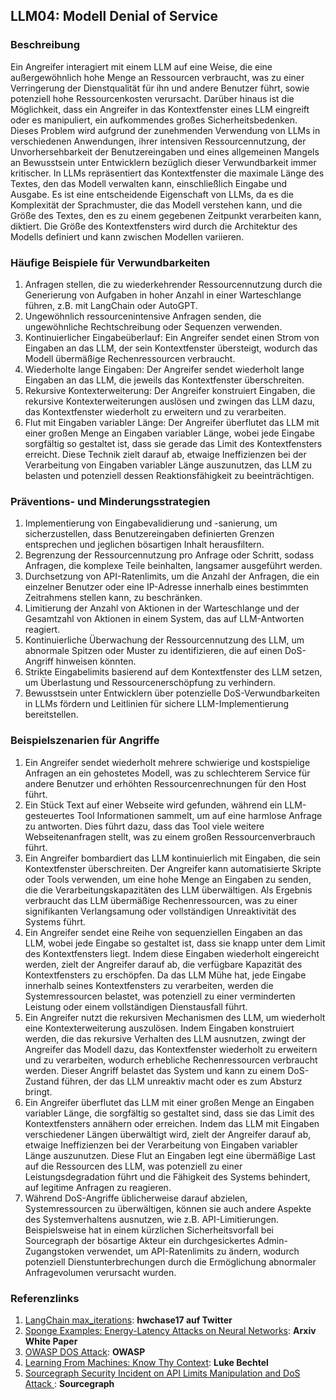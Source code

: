 ## LLM04: Modell Denial of Service

### Beschreibung

Ein Angreifer interagiert mit einem LLM auf eine Weise, die eine außergewöhnlich hohe Menge an Ressourcen verbraucht, was zu einer Verringerung der Dienstqualität für ihn und andere Benutzer führt, sowie potenziell hohe Ressourcenkosten verursacht. Darüber hinaus ist die Möglichkeit, dass ein Angreifer in das Kontextfenster eines LLM eingreift oder es manipuliert, ein aufkommendes großes Sicherheitsbedenken. Dieses Problem wird aufgrund der zunehmenden Verwendung von LLMs in verschiedenen Anwendungen, ihrer intensiven Ressourcennutzung, der Unvorhersehbarkeit der Benutzereingaben und eines allgemeinen Mangels an Bewusstsein unter Entwicklern bezüglich dieser Verwundbarkeit immer kritischer. In LLMs repräsentiert das Kontextfenster die maximale Länge des Textes, den das Modell verwalten kann, einschließlich Eingabe und Ausgabe. Es ist eine entscheidende Eigenschaft von LLMs, da es die Komplexität der Sprachmuster, die das Modell verstehen kann, und die Größe des Textes, den es zu einem gegebenen Zeitpunkt verarbeiten kann, diktiert. Die Größe des Kontextfensters wird durch die Architektur des Modells definiert und kann zwischen Modellen variieren.

### Häufige Beispiele für Verwundbarkeiten

1. Anfragen stellen, die zu wiederkehrender Ressourcennutzung durch die Generierung von Aufgaben in hoher Anzahl in einer Warteschlange führen, z.B. mit LangChain oder AutoGPT.
2. Ungewöhnlich ressourcenintensive Anfragen senden, die ungewöhnliche Rechtschreibung oder Sequenzen verwenden.
3. Kontinuierlicher Eingabeüberlauf: Ein Angreifer sendet einen Strom von Eingaben an das LLM, der sein Kontextfenster übersteigt, wodurch das Modell übermäßige Rechenressourcen verbraucht.
4. Wiederholte lange Eingaben: Der Angreifer sendet wiederholt lange Eingaben an das LLM, die jeweils das Kontextfenster überschreiten.
5. Rekursive Kontexterweiterung: Der Angreifer konstruiert Eingaben, die rekursive Kontexterweiterungen auslösen und zwingen das LLM dazu, das Kontextfenster wiederholt zu erweitern und zu verarbeiten.
6. Flut mit Eingaben variabler Länge: Der Angreifer überflutet das LLM mit einer großen Menge an Eingaben variabler Länge, wobei jede Eingabe sorgfältig so gestaltet ist, dass sie gerade das Limit des Kontextfensters erreicht. Diese Technik zielt darauf ab, etwaige Ineffizienzen bei der Verarbeitung von Eingaben variabler Länge auszunutzen, das LLM zu belasten und potenziell dessen Reaktionsfähigkeit zu beeinträchtigen.

### Präventions- und Minderungsstrategien

1. Implementierung von Eingabevalidierung und -sanierung, um sicherzustellen, dass Benutzereingaben definierten Grenzen entsprechen und jeglichen bösartigen Inhalt herausfiltern.
2. Begrenzung der Ressourcennutzung pro Anfrage oder Schritt, sodass Anfragen, die komplexe Teile beinhalten, langsamer ausgeführt werden.
3. Durchsetzung von API-Ratenlimits, um die Anzahl der Anfragen, die ein einzelner Benutzer oder eine IP-Adresse innerhalb eines bestimmten Zeitrahmens stellen kann, zu beschränken.
4. Limitierung der Anzahl von Aktionen in der Warteschlange und der Gesamtzahl von Aktionen in einem System, das auf LLM-Antworten reagiert.
5. Kontinuierliche Überwachung der Ressourcennutzung des LLM, um abnormale Spitzen oder Muster zu identifizieren, die auf einen DoS-Angriff hinweisen könnten.
6. Strikte Eingabelimits basierend auf dem Kontextfenster des LLM setzen, um Überlastung und Ressourcenerschöpfung zu verhindern.
7. Bewusstsein unter Entwicklern über potenzielle DoS-Verwundbarkeiten in LLMs fördern und Leitlinien für sichere LLM-Implementierung bereitstellen.

### Beispielszenarien für Angriffe

1. Ein Angreifer sendet wiederholt mehrere schwierige und kostspielige Anfragen an ein gehostetes Modell, was zu schlechterem Service für andere Benutzer und erhöhten Ressourcenrechnungen für den Host führt.
2. Ein Stück Text auf einer Webseite wird gefunden, während ein LLM-gesteuertes Tool Informationen sammelt, um auf eine harmlose Anfrage zu antworten. Dies führt dazu, dass das Tool viele weitere Webseitenanfragen stellt, was zu einem großen Ressourcenverbrauch führt.
3. Ein Angreifer bombardiert das LLM kontinuierlich mit Eingaben, die sein Kontextfenster überschreiten. Der Angreifer kann automatisierte Skripte oder Tools verwenden, um eine hohe Menge an Eingaben zu senden, die die Verarbeitungskapazitäten des LLM überwältigen. Als Ergebnis verbraucht das LLM übermäßige Rechenressourcen, was zu einer signifikanten Verlangsamung oder vollständigen Unreaktivität des Systems führt.
4. Ein Angreifer sendet eine Reihe von sequenziellen Eingaben an das LLM, wobei jede Eingabe so gestaltet ist, dass sie knapp unter dem Limit des Kontextfensters liegt. Indem diese Eingaben wiederholt eingereicht werden, zielt der Angreifer darauf ab, die verfügbare Kapazität des Kontextfensters zu erschöpfen. Da das LLM Mühe hat, jede Eingabe innerhalb seines Kontextfensters zu verarbeiten, werden die Systemressourcen belastet, was potenziell zu einer verminderten Leistung oder einem vollständigen Dienstausfall führt.
5. Ein Angreifer nutzt die rekursiven Mechanismen des LLM, um wiederholt eine Kontexterweiterung auszulösen. Indem Eingaben konstruiert werden, die das rekursive Verhalten des LLM ausnutzen, zwingt der Angreifer das Modell dazu, das Kontextfenster wiederholt zu erweitern und zu verarbeiten, wodurch erhebliche Rechenressourcen verbraucht werden. Dieser Angriff belastet das System und kann zu einem DoS-Zustand führen, der das LLM unreaktiv macht oder es zum Absturz bringt.
6. Ein Angreifer überflutet das LLM mit einer großen Menge an Eingaben variabler Länge, die sorgfältig so gestaltet sind, dass sie das Limit des Kontextfensters annähern oder erreichen. Indem das LLM mit Eingaben verschiedener Längen überwältigt wird, zielt der Angreifer darauf ab, etwaige Ineffizienzen bei der Verarbeitung von Eingaben variabler Länge auszunutzen. Diese Flut an Eingaben legt eine übermäßige Last auf die Ressourcen des LLM, was potenziell zu einer Leistungsdegradation führt und die Fähigkeit des Systems behindert, auf legitime Anfragen zu reagieren.
7. Während DoS-Angriffe üblicherweise darauf abzielen, Systemressourcen zu überwältigen, können sie auch andere Aspekte des Systemverhaltens ausnutzen, wie z.B. API-Limitierungen. Beispielsweise hat in einem kürzlichen Sicherheitsvorfall bei Sourcegraph der bösartige Akteur ein durchgesickertes Admin-Zugangstoken verwendet, um API-Ratenlimits zu ändern, wodurch potenziell Dienstunterbrechungen durch die Ermöglichung abnormaler Anfragevolumen verursacht wurden.

### Referenzlinks

1. [LangChain max_iterations](https://twitter.com/hwchase17/status/1608467493877579777): **hwchase17 auf Twitter**
2. [Sponge Examples: Energy-Latency Attacks on Neural Networks](https://arxiv.org/abs/2006.03463): **Arxiv White Paper**
3. [OWASP DOS Attack](https://owasp.org/www-community/attacks/Denial_of_Service): **OWASP**
4. [Learning From Machines: Know Thy Context](https://lukebechtel.com/blog/lfm-know-thy-context): **Luke Bechtel**
5. [Sourcegraph Security Incident on API Limits Manipulation and DoS Attack ](https://about.sourcegraph.com/blog/security-update-august-2023): **Sourcegraph**